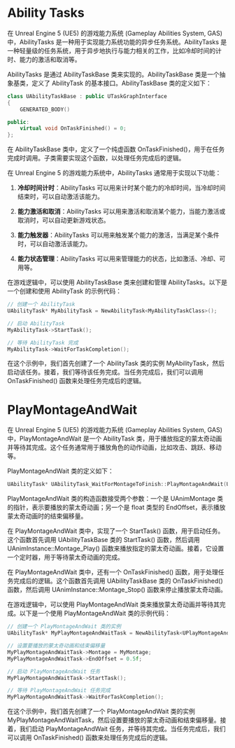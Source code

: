 # Ability Tasks



在 Unreal Engine 5 (UE5) 的游戏能力系统 (Gameplay Abilities System, GAS) 中，AbilityTasks 是一种用于实现能力系统功能的异步任务系统。AbilityTasks 是一种轻量级的任务系统，用于异步地执行与能力相关的工作，比如冷却时间的计时、能力的激活和取消等。

AbilityTasks 是通过 AbilityTaskBase 类来实现的。AbilityTaskBase 类是一个抽象基类，定义了 AbilityTask 的基本接口。AbilityTaskBase 类的定义如下：

```cpp
class UAbilityTaskBase : public UTaskGraphInterface
{
    GENERATED_BODY()

public:
    virtual void OnTaskFinished() = 0;
};
```

在 AbilityTaskBase 类中，定义了一个纯虚函数 OnTaskFinished()，用于在任务完成时调用。子类需要实现这个函数，以处理任务完成后的逻辑。

在 Unreal Engine 5 的游戏能力系统中，AbilityTasks 通常用于实现以下功能：

1. **冷却时间计时**：AbilityTasks 可以用来计时某个能力的冷却时间，当冷却时间结束时，可以自动激活该能力。

2. **能力激活和取消**：AbilityTasks 可以用来激活和取消某个能力，当能力激活或取消时，可以自动更新游戏状态。

3. **能力触发器**：AbilityTasks 可以用来触发某个能力的激活，当满足某个条件时，可以自动激活该能力。

4. **能力状态管理**：AbilityTasks 可以用来管理能力的状态，比如激活、冷却、可用等。

在游戏逻辑中，可以使用 AbilityTaskBase 类来创建和管理 AbilityTasks。以下是一个创建和使用 AbilityTask 的示例代码：

```cpp
// 创建一个 AbilityTask
UAbilityTask* MyAbilityTask = NewAbilityTask<MyAbilityTaskClass>();

// 启动 AbilityTask
MyAbilityTask->StartTask();

// 等待 AbilityTask 完成
MyAbilityTask->WaitForTaskCompletion();
```

在这个示例中，我们首先创建了一个 AbilityTask 类的实例 MyAbilityTask，然后启动该任务。接着，我们等待该任务完成。当任务完成后，我们可以调用 OnTaskFinished() 函数来处理任务完成后的逻辑。

# PlayMontageAndWait 

在 Unreal Engine 5 (UE5) 的游戏能力系统 (Gameplay Abilities System, GAS) 中，PlayMontageAndWait 是一个 AbilityTask 类，用于播放指定的蒙太奇动画并等待其完成。这个任务通常用于播放角色的动作动画，比如攻击、跳跃、移动等。

PlayMontageAndWait 类的定义如下：

```cpp
UAbilityTask* UAbilityTask_WaitForMontageToFinish::PlayMontageAndWait(UAnimMontage* Montage, float EndOffset)
```

PlayMontageAndWait 类的构造函数接受两个参数：一个是 UAnimMontage 类的指针，表示要播放的蒙太奇动画；另一个是 float 类型的 EndOffset，表示播放蒙太奇动画时的结束偏移量。

在 PlayMontageAndWait 类中，实现了一个 StartTask() 函数，用于启动任务。这个函数首先调用 UAbilityTaskBase 类的 StartTask() 函数，然后调用 UAnimInstance::Montage_Play() 函数来播放指定的蒙太奇动画。接着，它设置一个定时器，用于等待蒙太奇动画的完成。

在 PlayMontageAndWait 类中，还有一个 OnTaskFinished() 函数，用于处理任务完成后的逻辑。这个函数首先调用 UAbilityTaskBase 类的 OnTaskFinished() 函数，然后调用 UAnimInstance::Montage_Stop() 函数来停止播放蒙太奇动画。

在游戏逻辑中，可以使用 PlayMontageAndWait 类来播放蒙太奇动画并等待其完成。以下是一个使用 PlayMontageAndWait 类的示例代码：

```cpp
// 创建一个 PlayMontageAndWait 类的实例
UAbilityTask* MyPlayMontageAndWaitTask = NewAbilityTask<UPlayMontageAndWait>();

// 设置要播放的蒙太奇动画和结束偏移量
MyPlayMontageAndWaitTask->Montage = MyMontage;
MyPlayMontageAndWaitTask->EndOffset = 0.5f;

// 启动 PlayMontageAndWait 任务
MyPlayMontageAndWaitTask->StartTask();

// 等待 PlayMontageAndWait 任务完成
MyPlayMontageAndWaitTask->WaitForTaskCompletion();
```

在这个示例中，我们首先创建了一个 PlayMontageAndWait 类的实例 MyPlayMontageAndWaitTask，然后设置要播放的蒙太奇动画和结束偏移量。接着，我们启动 PlayMontageAndWait 任务，并等待其完成。当任务完成后，我们可以调用 OnTaskFinished() 函数来处理任务完成后的逻辑。
